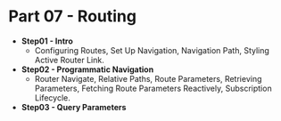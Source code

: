 # Part 07 - Routing

- **Step01 - Intro**
  - Configuring Routes, Set Up Navigation, Navigation Path, Styling Active Router Link.
- **Step02 - Programmatic Navigation**
  - Router Navigate, Relative Paths, Route Parameters, Retrieving Parameters, Fetching Route Parameters Reactively, Subscription Lifecycle.
- **Step03 - Query Parameters**

